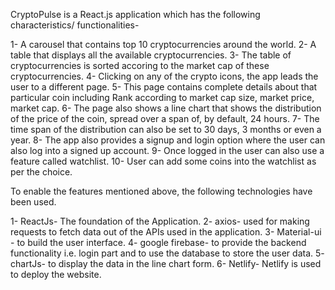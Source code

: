 CryptoPulse is a React.js application which has the following characteristics/ functionalities-

1- A carousel that contains top 10 cryptocurrencies around the world.
2- A table that displays all the available cryptocurrencies.
3- The table of cryptocurrencies is sorted accoring to the market cap of these cryptocurrencies.
4- Clicking on any of the crypto icons, the app leads the user to a different page.
5- This page contains complete details about that particular coin including Rank according to market cap size, market price, market cap.
6- The page also shows a line chart that shows the distribution of the price of the coin, spread over a span of, by default, 24 hours.
7- The time span of the distribution can also be set to 30 days, 3 months or even a year.
8- The app also provides a signup and login option where the user can also log into a signed up account.
9- Once logged in the user can also use a feature called watchlist.
10- User can add some coins into the watchlist as per the choice.

To enable the features mentioned above, the following technologies have been used.

1- ReactJs- The foundation of the Application.
2- axios- used for making requests to fetch data out of the APIs used in the application.
3- Material-ui - to build the user interface.
4- google firebase- to provide the backend functionality i.e. login part and to use the database to store the user data.
5- chartJs- to display the data in the line chart form.
6- Netlify- Netlify is used to deploy the website.
